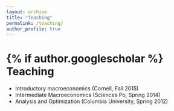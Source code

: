 ```yaml
---
layout: archive
title: "Teaching"
permalink: /teaching/
author_profile: true
---
```


{% if author.googlescholar %}
Teaching
======

* Introductory macroeconomics (Cornell, Fall 2015)
* Intermediate Macroeconomics (Sciences Po, Spring 2014)
* Analysis and Optimization (Columbia University, Spring 2012)